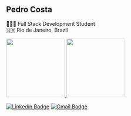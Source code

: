 ## Pedro Costa

🧑🏾‍💻 Full Stack Development Student <br>
🇧🇷 Rio de Janeiro, Brazil 
<div>

<a  href="https://github.com/phmc99">

<img  height="160em" src="https://github-readme-stats.vercel.app/api?username=phmc99&show_icons=true&theme=tokyonight&include_all_commits=true&count_private=true">
<img  height="160em" src="https://github-readme-stats.vercel.app/api/top-langs/?username=phmc99&layout=compact&langs_count=8&theme=tokyonight">

</div>

[![Linkedin Badge](https://img.shields.io/badge/-Pedro%20Costa-0073e6?style=flat-square&logo=Linkedin&logoColor=white&link=https://www.linkedin.com/in/phmc99/)](https://www.linkedin.com/in/phmc99/) [![Gmail Badge](https://img.shields.io/badge/-Gmail-e60000?style=flat-square&logo=Gmail&logoColor=white&link=mailto:pedrogks@gmail.com)](mailto:pedrogks@gmail.com)

